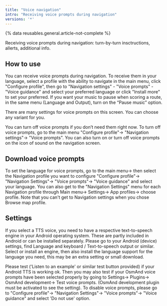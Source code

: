 ```yaml
---
title: "Voice navigation"
intro: "Receiving voice prompts during navigation"
versions: '*'
---
```

{% data reusables.general.article-not-complete %}

Receiving voice prompts during navigation: turn-by-turn insctructions, allerts, additional info.

## How to use

You can receive voice prompts during navigation. To receive them in your language, select a profile with the ability to navigate in the main menu, click "Configure profile", then go to "Navigation settings" - "Voice prompts" - "Voice guidance" and select your preferred language or click "Install more" to set your preferred. If you want your music to pause when scoring a route, in the same menu (Language and Output), turn on the “Pause music” option.

There are many settings for voice prompts on this screen. You can choose any variant for you.

You can turn off voice prompts if you don’t need them right now. To turn off voice prompts, go to the main menu "Configure profile"-> "Navigation settings"-> "Voice prompts". You can also turn on or turn off voice prompts on the icon of sound on the navigation screen.

## Download voice prompts

To set the language for voice prompts, go to the main menu-> then select the Navigation profile you want to configure "Configure profile"-> "Navigation Settings"-> "Voice prompts"-> "Voice guidance" and select your language. You can also get to the "Navigation Settings" menu for each Navigation profile through Main menu-> Settings-> App profiles-> choose profile. Note that you can't get to Navigation settings when you chose Browse map profile.

## Settings

If you select a TTS voice, you need to have a respective text-to-speech engine in your Android operating system. These are partly included in Android or can be installed separately. Please go to your Android (device) settings, find Language and keyboard / Text-to-speech output or similar. Select or install an engine, then also install the language support for the language you need, this may be an extra setting or small download.

Please test ('Listen to an example' or similar test button provided) if your Android TTS is working ok. Then you may also test if your OsmAnd voice prompts have been selected properly by going to Settings-> Plugins-> OsmAnd development-> Test voice prompts. (OsmAnd development plugin must be activated to see the setting). To disable voice prompts, please go to "Configure profile"-> "Navigation Settings"-> "Voice prompts"-> "Voice guidance" and select 'Do not use' option.